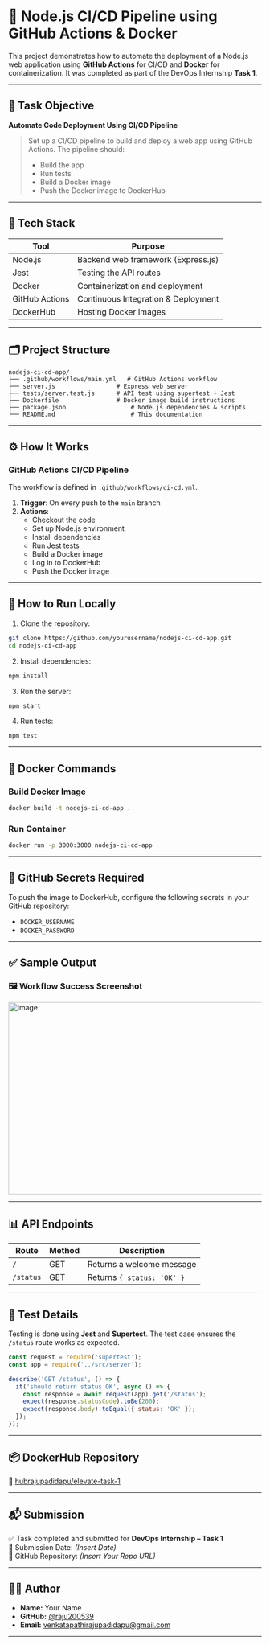 # 🚀 Node.js CI/CD Pipeline using GitHub Actions & Docker

This project demonstrates how to automate the deployment of a Node.js web application using **GitHub Actions** for CI/CD and **Docker** for containerization. It was completed as part of the DevOps Internship **Task 1**.

---

## 📌 Task Objective

**Automate Code Deployment Using CI/CD Pipeline**

> Set up a CI/CD pipeline to build and deploy a web app using GitHub Actions. The pipeline should:
> - Build the app  
> - Run tests  
> - Build a Docker image  
> - Push the Docker image to DockerHub  

---

## 🧰 Tech Stack

| Tool           | Purpose                               |
|----------------|----------------------------------------|
| Node.js        | Backend web framework (Express.js)     |
| Jest           | Testing the API routes                 |
| Docker         | Containerization and deployment        |
| GitHub Actions | Continuous Integration & Deployment    |
| DockerHub      | Hosting Docker images                  |

---

## 🗂 Project Structure

```
nodejs-ci-cd-app/
├── .github/workflows/main.yml   # GitHub Actions workflow
├── server.js                 # Express web server
├── tests/server.test.js      # API test using supertest + Jest
├── Dockerfile                # Docker image build instructions
├── package.json                  # Node.js dependencies & scripts
└── README.md                     # This documentation
```

---

## ⚙️ How It Works

### GitHub Actions CI/CD Pipeline

The workflow is defined in `.github/workflows/ci-cd.yml`.

1. **Trigger**: On every push to the `main` branch  
2. **Actions**:
   - Checkout the code  
   - Set up Node.js environment  
   - Install dependencies  
   - Run Jest tests  
   - Build a Docker image  
   - Log in to DockerHub  
   - Push the Docker image  

---

## 🔧 How to Run Locally

1. Clone the repository:

```bash
git clone https://github.com/yourusername/nodejs-ci-cd-app.git
cd nodejs-ci-cd-app
```

2. Install dependencies:

```bash
npm install
```

3. Run the server:

```bash
npm start
```

4. Run tests:

```bash
npm test
```

---

## 🐳 Docker Commands

### Build Docker Image

```bash
docker build -t nodejs-ci-cd-app .
```

### Run Container

```bash
docker run -p 3000:3000 nodejs-ci-cd-app
```

---

## 🔐 GitHub Secrets Required

To push the image to DockerHub, configure the following secrets in your GitHub repository:

- `DOCKER_USERNAME`
- `DOCKER_PASSWORD`

---

## ✅ Sample Output

### 🖼 Workflow Success Screenshot

<img width="947" height="382" alt="image" src="https://github.com/user-attachments/assets/01eca6fb-0bbb-43be-9cae-945cf417e557" />

---

## 📊 API Endpoints

| Route     | Method | Description                  |
|-----------|--------|------------------------------|
| `/`       | GET    | Returns a welcome message     |
| `/status` | GET    | Returns `{ status: 'OK' }`    |

---

## 🧪 Test Details

Testing is done using **Jest** and **Supertest**. The test case ensures the `/status` route works as expected.

```js
const request = require('supertest');
const app = require('../src/server');

describe('GET /status', () => {
  it('should return status OK', async () => {
    const response = await request(app).get('/status');
    expect(response.statusCode).toBe(200);
    expect(response.body).toEqual({ status: 'OK' });
  });
});
```

---

## 📦 DockerHub Repository

🔗 [hubrajupadidapu/elevate-task-1](https://hub.docker.com/layers/rajupadidapu/elevate-task-1)

---

## 📬 Submission

✅ Task completed and submitted for **DevOps Internship – Task 1**  
📅 Submission Date: *(Insert Date)*  
🔗 GitHub Repository: *(Insert Your Repo URL)*

---

## 🙋‍♂️ Author

- **Name:** Your Name  
- **GitHub:** [@raju200539](https://github.com/cicd-task)  
- **Email:** venkatapathirajupadidapu@gmail.com

---
